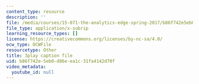 ```yaml
---
content_type: resource
description: ''
file: /media/courses/15-071-the-analytics-edge-spring-2017/b86f742e5eb0d86eea1c31fa4142d70f_L315IjxyUM.srt
file_type: application/x-subrip
learning_resource_types: []
license: https://creativecommons.org/licenses/by-nc-sa/4.0/
ocw_type: OCWFile
resourcetype: Other
title: 3play caption file
uid: b86f742e-5eb0-d86e-ea1c-31fa4142d70f
video_metadata:
  youtube_id: null
---
```

